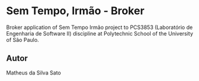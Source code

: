 # Sem Tempo, Irmão - Broker
Broker application of Sem Tempo Irmão project to PCS3853 (Laboratório de Engenharia de Software II) discipline at Polytechnic School of the University of São Paulo. 

## Autor
Matheus da Silva Sato
